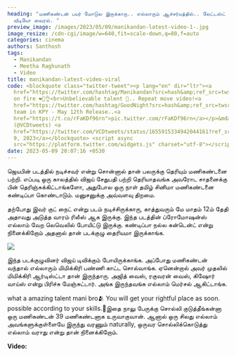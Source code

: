 ```yaml
---
heading: "மணிகண்டன் பயர் மோடுல இருக்காரு.. எல்லாரும் ஆச்சர்யத்தில்.. லேட்டஸ்ட்
  வீடியோ வைரல். "
preview_image: /images/2023/05/09/manikandan-latest-video-1-.jpg
image_resize: /cdn-cgi/image/w=640,fit=scale-down,q=80,f=auto
categories: cinema
authors: Santhosh
tags:
  - Manikandan
  - Meetha Raghunath
  - Video
title: manikandan-latest-video-viral
code: <blockquote class="twitter-tweet"><p lang="en" dir="ltr"><a
  href="https://twitter.com/hashtag/Manikandan?src=hash&amp;ref_src=twsrc%5Etfw">#Manikandan</a>
  on fire ❤️‍🔥👌<br>Unbelievable talent 👏.. Repeat move video!<a
  href="https://twitter.com/hashtag/GoodNight?src=hash&amp;ref_src=twsrc%5Etfw">#GoodNight</a>
  team in KPY - May 12th Release..<a
  href="https://t.co/rFaKDf96rn">pic.twitter.com/rFaKDf96rn</a></p>&mdash; VCD
  (@VCDtweets) <a
  href="https://twitter.com/VCDtweets/status/1655915334942044161?ref_src=twsrc%5Etfw">May
  9, 2023</a></blockquote> <script async
  src="https://platform.twitter.com/widgets.js" charset="utf-8"></script>
date: 2023-05-09 20:07:16 +0530
---
```

ஜெயபின் படத்தில் நடிச்சவர் என்று சொன்னால் தான் பலருக்கு தெரியும் மணிகண்டனை பற்றி. எப்படி ஒரு காலத்தில் விஜய் சேதுபதி பற்றி தெரியாதவங்க அவரோட சாதனைக்கு பின் தெரிஞ்சுக்கிட்டாங்களோ, அதுபோல ஒரு நாள் தமிழ் சினிமா மணிகண்டனை கண்டிப்பா கொண்டாடும். மனுசனுக்கு அவ்வளவு திறமை.

தற்போது இவர் குட் நைட் என்று படம் நடிச்சிருக்காரு, காத்துவரும் மே மாதம் 12ம் தேதி அதாவது அடுத்த வாரம் ரிலீஸ் ஆக இருக்கு. இந்த படத்தின் ப்ரோமோஷன்ஸ் எல்லாம் வேற லெவெலில் போயிட்டு இருக்கு. கண்டிப்பா நல்ல கன்டென்ட் என்று நினைக்கிறோம் அதனால் தான் படக்குழு தைரியமா இருக்காங்க.

![](/images/2023/05/09/manikandan-latest-video-2-.jpg)

இந்த படக்குழுவினர் விஜய் டிவிக்கும் போயிருக்காங்க. அப்போது மணிகண்டன் வந்தால் எல்லாரும் மிமிக்கிரி பண்ணி காட்ட சொல்வாங்க. ஏனென்றால் அவர் முதலில் மிமிக்கிரி ஆர்டிஸ்ட்டா தான் இருந்தாரு. அஜித் வைஸ், ரகுவரன் வைஸ், கிஷோர் வாய்ஸ் என்று பிரிச்சு மேஞ்சுட்டார். அங்க இருந்தவங்க எல்லாம் மெர்சல் ஆகிட்டாங்க.  

what a amazing talent mani bro🫂 You will get your rightful place as soon. possible according to your skills.🤩இதை நாலு பேருக்கு சொல்லி குடுத்தீங்கன்னா ஒரு  மணிகண்டன் 39 மணிகண்டனாக உருவாகுவான். ஆனால் ஒரு சிலது எல்லாம் அவங்களுக்குள்ளையே இருந்து வரணும் naturally, ஒருவர சொல்லிக்கொடுத்து எல்லாம் வராது என்று தான் நினைக்கிறோம்.

**V﻿ideo:**